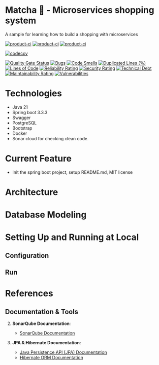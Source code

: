 # Matcha 🍃 - Microservices shopping system
A sample for learning how to build a shopping with microservices

[![product-ci](https://github.com/khanhduzz/matcha/actions/workflows/product-ci.yaml/badge.svg)](https://github.com/khanhduzz/matcha/actions/workflows/product-ci.yaml) [![product-ci](https://github.com/khanhduzz/matcha/actions/workflows/customer-ci.yaml/badge.svg)](https://github.com/khanhduzz/matcha/actions/workflows/customer-ci.yaml) [![product-ci](https://github.com/khanhduzz/matcha/actions/workflows/inventory-ci.yaml/badge.svg)](https://github.com/khanhduzz/matcha/actions/workflows/inventory-ci.yaml)

[![codecov](https://codecov.io/github/khanhduzz/matcha/graph/badge.svg?token=ESZ4FX0CF8)](https://codecov.io/github/khanhduzz/matcha)

[![Quality Gate Status](https://sonarcloud.io/api/project_badges/measure?project=khanhduzz_matcha&metric=alert_status)](https://sonarcloud.io/summary/new_code?id=khanhduzz_matcha) [![Bugs](https://sonarcloud.io/api/project_badges/measure?project=khanhduzz_matcha&metric=bugs)](https://sonarcloud.io/summary/new_code?id=khanhduzz_matcha) [![Code Smells](https://sonarcloud.io/api/project_badges/measure?project=khanhduzz_matcha&metric=code_smells)](https://sonarcloud.io/summary/new_code?id=khanhduzz_matcha) [![Duplicated Lines (%)](https://sonarcloud.io/api/project_badges/measure?project=khanhduzz_matcha&metric=duplicated_lines_density)](https://sonarcloud.io/summary/new_code?id=khanhduzz_matcha) [![Lines of Code](https://sonarcloud.io/api/project_badges/measure?project=khanhduzz_matcha&metric=ncloc)](https://sonarcloud.io/summary/new_code?id=khanhduzz_matcha) [![Reliability Rating](https://sonarcloud.io/api/project_badges/measure?project=khanhduzz_matcha&metric=reliability_rating)](https://sonarcloud.io/summary/new_code?id=khanhduzz_matcha) [![Security Rating](https://sonarcloud.io/api/project_badges/measure?project=khanhduzz_matcha&metric=security_rating)](https://sonarcloud.io/summary/new_code?id=khanhduzz_matcha) [![Technical Debt](https://sonarcloud.io/api/project_badges/measure?project=khanhduzz_matcha&metric=sqale_index)](https://sonarcloud.io/summary/new_code?id=khanhduzz_matcha) [![Maintainability Rating](https://sonarcloud.io/api/project_badges/measure?project=khanhduzz_matcha&metric=sqale_rating)](https://sonarcloud.io/summary/new_code?id=khanhduzz_matcha) [![Vulnerabilities](https://sonarcloud.io/api/project_badges/measure?project=khanhduzz_matcha&metric=vulnerabilities)](https://sonarcloud.io/summary/new_code?id=khanhduzz_matcha) 



# Technologies
- Java 21
- Spring boot 3.3.3
- Swagger
- PostgreSQL
- Bootstrap
- Docker
- Sonar cloud for checking clean code.

# Current Feature
- Init the spring boot project, setup README.md, MIT license


# Architecture


# Database Modeling

# Setting Up and Running at Local

## Configuration

## Run

# References

## Documentation & Tools


2. **SonarQube Documentation**:
   - [SonarQube Documentation](https://docs.sonarqube.org/latest/)

3. **JPA & Hibernate Documentation**:
   - [Java Persistence API (JPA) Documentation](https://www.oracle.com/java/technologies/persistence-jsp.html)
   - [Hibernate ORM Documentation](https://hibernate.org/orm/documentation/)
